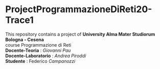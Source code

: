 # ProjectProgrammazioneDiReti20-Trace1
This repository contains a project of <b>University Alma Mater Studiorum Bologna - Cesena</b><br/>
course Programmazione di Reti<br/>
<b>Docente-Teoria</b> : <i>Giovanni Pau</i> <br/>
<b>Docente-Laboratorio</b> : <i>Andrea Piroddi</i> <br/>
<b>Studente</b> : Federico <i>Campanozzi</i> <br/>
